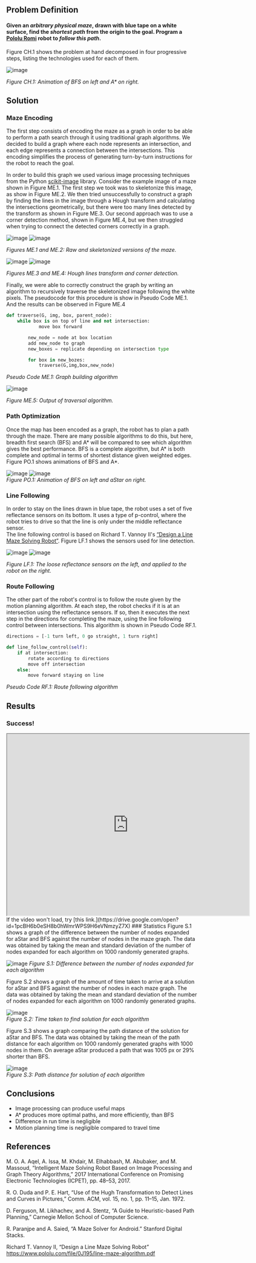 ## Problem Definition

#### Given an *arbitrary physical maze*, drawn with blue tape on a white surface, find the *shortest path* from the origin to the goal. Program a [Pololu Romi](https://www.pololu.com/category/203/romi-chassis-kits) robot to *follow this path*.

Figure CH.1 shows the problem at hand decomposed in four progressive steps, listing the technologies used for each of them. 

![image](/Presentation/steps.png)

*Figure CH.1: Animation of BFS on left and A\* on right.*

## Solution

### Maze Encoding

The first step consists of encoding the maze as a graph in order to be able to perform a path search through it using traditional graph algorithms. We decided to build a graph where each node represents an intersection, and each edge represents a connection between the intersections. This encoding simplifies the process of generating turn-by-turn instructions for the robot to reach the goal. 

In order to build this graph we used various image processing techniques from the Python [scikit-image](http://scikit-image.org/docs/dev/api/skimage.html) library. Consider the example image of a maze shown in Figure ME.1. The first step we took was to skeletonize this image, as show in Figure ME.2. We then tried unsuccessfully to construct a graph by finding the lines in the image through a Hough transform and calculating the intersections geometrically, but there were too many lines detected by the transform as shown in Figure ME.3. Our second approach was to use a corner detection method, shown in Figure ME.4, but we then struggled when trying to connect the detected corners correctly in a graph. 

![image](/Presentation/raw.jpg) ![image](/Presentation/skel.png)

*Figures ME.1 and ME.2: Raw and skeletonized versions of the maze.*

![image](/Presentation/lines.png) ![image](/Presentation/corner.png)

*Figures ME.3 and ME.4: Hough lines transform and corner detection.*

Finally, we were able to correctly construct the graph by writing an algorithm to recursively traverse the skeletonized image following the white pixels. The pseudocode for this procedure is show in Pseudo Code ME.1. And the results can be observed in Figure ME.4

```python
def traverse(G, img, box, parent_node):
    while box is on top of line and not intersection:
            move box forward

        new_node = node at box location
        add new_node to graph
        new_boxes = replicate depending on intersection type

        for box in new_bozes:
            traverse(G,img,box,new_node)
```

*Pseudo Code ME.1: Graph building algorithm*

![image](/Presentation/sol.png)

*Figure ME.5: Output of traversal algorithm.*

### Path Optimization
Once the map has been encoded as a graph, the robot has to plan a path through
the maze.  There are many possible algorithms to do this, but here, breadth
first search (BFS) and A\* will be compared to see which algorithm gives the
best performance.  BFS is a complete algorithm, but A\* is both complete and
optimal in terms of shortest distance given weighted edges.  Figure PO.1 shows animations of BFS and A\*.  

![image](/Presentation/bfs.gif)
![image](/Presentation/astar.gif)  
*Figure PO.1: Animation of BFS on left and aStar on right.*

### Line Following
In order to stay on the lines drawn in blue tape, the robot uses a set of five
reflectance sensors on its bottom.  It uses a type of p-control, where the robot
tries to drive so that the line is only under the middle reflectance sensor.  
The line following control is based on Richard T. Vannoy II's [“Design a Line Maze Solving Robot”](https://www.pololu.com/file/0J195/line-maze-algorithm.pdf).  Figure LF.1
shows the sensors used for line detection.  

![image](/Presentation/sensors.png)
![image](/Presentation/reflectance.png)  

*Figure LF.1: The loose reflectance sensors on the left, and applied to the robot on the right.*

### Route Following
The other part of the robot's control is to follow the route given by the motion
planning algorithm.  At each step, the robot checks if it is at an intersection
using the reflectance sensors.  If so, then it executes the next step in the
directions for completing the maze, using the line following control between
intersections.  This algorithm is shown in Pseudo Code RF.1.  

```python
directions = [-1 turn left, 0 go straight, 1 turn right]

def line_follow_control(self):
	if at intersection:
		rotate according to directions
		move off intersection
	else:
		move forward staying on line
```
*Pseudo Code RF.1: Route following algorithm*
## Results

### Success!  
<iframe src="https://drive.google.com/file/d/1pcBH6b0eSH8b0hWmrWPS9H6eVNmzyZ7X/preview" width="640" height="480"></iframe>
If the video won't load, try [this link.](https://drive.google.com/open?id=1pcBH6b0eSH8b0hWmrWPS9H6eVNmzyZ7X)  
### Statistics
Figure S.1 shows a graph of the difference between the number of nodes expanded
for aStar and BFS against the number of nodes in the maze graph.  The data was
obtained by taking the mean and standard deviation of the number of nodes
expanded for each algorithm on 1000 randomly generated graphs.  

![image](/Presentation/NodeComparison.png)
*Figure S.1: Difference between the number of nodes expanded for each algorithm*

Figure S.2 shows a graph of the amount of time taken to arrive at a solution for
aStar and BFS against the number of nodes in each maze graph.  The data was
obtained by taking the mean and standard deviation of the number of nodes
expanded for each algorithm on 1000 randomly generated graphs.  

![image](/Presentation/AlgorithmSpeedComparison.png)  
*Figure S.2: Time taken to find solution for each algorithm*

Figure S.3 shows a graph comparing the path distance of the solution for aStar
and BFS.  The data was obtained by taking the mean of the path distance for each
algorithm on 1000 randomly generated graphs with 1000 nodes in them.  On average
aStar produced a path that was 1005 px or 29% shorter than BFS.  

![image](/Presentation/pathDist.png)  
*Figure S.3: Path distance for solution of each algorithm*

## Conclusions

* Image processing can produce useful maps
* A* produces more optimal paths, and more efficiently, than BFS
* Difference in run time is negligible
* Motion planning time is negligible compared to travel time


## References

M. O. A. Aqel, A. Issa, M. Khdair, M. Elhabbash, M. Abubaker, and M. Massoud, “Intelligent Maze Solving Robot Based on Image Processing and Graph Theory Algorithms,” 2017 International Conference on Promising Electronic Technologies (ICPET), pp. 48–53, 2017.

R. O. Duda and P. E. Hart, “Use of the Hugh Transformation to Detect Lines and Curves in Pictures,” Comm. ACM, vol. 15, no. 1, pp. 11–15, Jan. 1972.

D. Ferguson, M. Likhachev, and A. Stentz, “A Guide to Heuristic-based Path Planning,” Carnegie Mellon School of Computer Science.

R. Paranjpe and A. Saied, “A Maze Solver for Android.” Stanford Digital Stacks.

Richard T. Vannoy II, “Design a Line Maze Solving Robot” https://www.pololu.com/file/0J195/line-maze-algorithm.pdf

